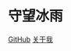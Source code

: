 <!-- _coverpage.md -->

# 守望冰雨

[GitHub](https://github.com/gavincook)
[关于我](posts/about/about-me)

<!-- 背景图片 -->



<!-- 背景色 -->

<!-- ![color](#f0f0f0) -->